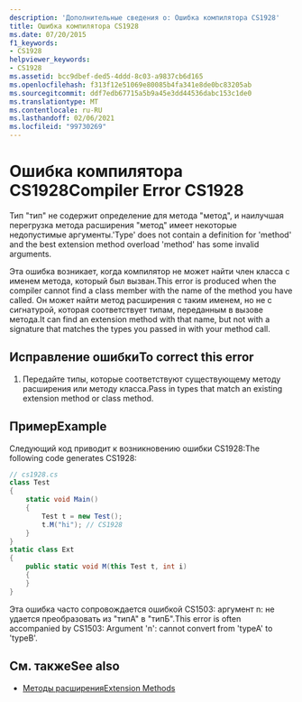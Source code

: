 ```yaml
---
description: 'Дополнительные сведения о: Ошибка компилятора CS1928'
title: Ошибка компилятора CS1928
ms.date: 07/20/2015
f1_keywords:
- CS1928
helpviewer_keywords:
- CS1928
ms.assetid: bcc9dbef-ded5-4ddd-8c03-a9837cb6d165
ms.openlocfilehash: f313f12e51069e80085b4fa341e8de0bc83205ab
ms.sourcegitcommit: ddf7edb67715a5b9a45e3dd44536dabc153c1de0
ms.translationtype: MT
ms.contentlocale: ru-RU
ms.lasthandoff: 02/06/2021
ms.locfileid: "99730269"
---
```

# <a name="compiler-error-cs1928"></a><span data-ttu-id="7dbb7-103">Ошибка компилятора CS1928</span><span class="sxs-lookup"><span data-stu-id="7dbb7-103">Compiler Error CS1928</span></span>

<span data-ttu-id="7dbb7-104">Тип "тип" не содержит определение для метода "метод", и наилучшая перегрузка метода расширения "метод" имеет некоторые недопустимые аргументы.</span><span class="sxs-lookup"><span data-stu-id="7dbb7-104">'Type' does not contain a definition for 'method' and the best extension method overload 'method' has some invalid arguments.</span></span>  
  
 <span data-ttu-id="7dbb7-105">Эта ошибка возникает, когда компилятор не может найти член класса с именем метода, который был вызван.</span><span class="sxs-lookup"><span data-stu-id="7dbb7-105">This error is produced when the compiler cannot find a class member with the name of the method you have called.</span></span> <span data-ttu-id="7dbb7-106">Он может найти метод расширения с таким именем, но не с сигнатурой, которая соответствует типам, переданным в вызове метода.</span><span class="sxs-lookup"><span data-stu-id="7dbb7-106">It can find an extension method with that name, but not with a signature that matches the types you passed in with your method call.</span></span>  
  
## <a name="to-correct-this-error"></a><span data-ttu-id="7dbb7-107">Исправление ошибки</span><span class="sxs-lookup"><span data-stu-id="7dbb7-107">To correct this error</span></span>  
  
1. <span data-ttu-id="7dbb7-108">Передайте типы, которые соответствуют существующему методу расширения или методу класса.</span><span class="sxs-lookup"><span data-stu-id="7dbb7-108">Pass in types that match an existing extension method or class method.</span></span>  
  
## <a name="example"></a><span data-ttu-id="7dbb7-109">Пример</span><span class="sxs-lookup"><span data-stu-id="7dbb7-109">Example</span></span>  

 <span data-ttu-id="7dbb7-110">Следующий код приводит к возникновению ошибки CS1928:</span><span class="sxs-lookup"><span data-stu-id="7dbb7-110">The following code generates CS1928:</span></span>  
  
```csharp  
// cs1928.cs  
class Test  
{  
    static void Main()  
    {  
        Test t = new Test();  
        t.M("hi"); // CS1928  
    }  
}  
static class Ext  
{  
    public static void M(this Test t, int i)  
    {  
    }  
}  
```  
  
 <span data-ttu-id="7dbb7-111">Эта ошибка часто сопровождается ошибкой CS1503: аргумент n: не удается преобразовать из "типА" в "типБ".</span><span class="sxs-lookup"><span data-stu-id="7dbb7-111">This error is often accompanied by CS1503: Argument 'n': cannot convert from 'typeA' to 'typeB'.</span></span>  
  
## <a name="see-also"></a><span data-ttu-id="7dbb7-112">См. также</span><span class="sxs-lookup"><span data-stu-id="7dbb7-112">See also</span></span>

- [<span data-ttu-id="7dbb7-113">Методы расширения</span><span class="sxs-lookup"><span data-stu-id="7dbb7-113">Extension Methods</span></span>](../programming-guide/classes-and-structs/extension-methods.md)
